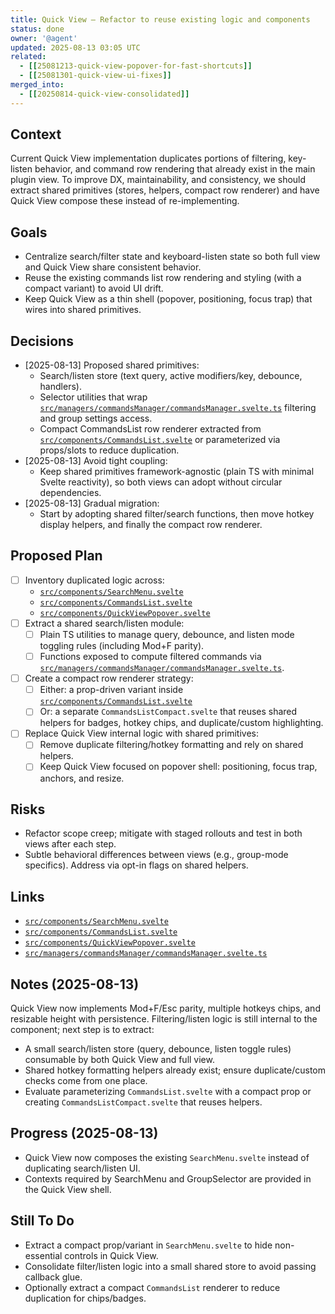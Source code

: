 ```yaml
---
title: Quick View — Refactor to reuse existing logic and components
status: done
owner: '@agent'
updated: 2025-08-13 03:05 UTC
related:
  - [[25081213-quick-view-popover-for-fast-shortcuts]]
  - [[25081301-quick-view-ui-fixes]]
merged_into:
  - [[20250814-quick-view-consolidated]]
---
```


## Context

Current Quick View implementation duplicates portions of filtering, key-listen behavior, and command row rendering that already exist in the main plugin view. To improve DX, maintainability, and consistency, we should extract shared primitives (stores, helpers, compact row renderer) and have Quick View compose these instead of re-implementing.

## Goals

- Centralize search/filter state and keyboard-listen state so both full view and Quick View share consistent behavior.
- Reuse the existing commands list row rendering and styling (with a compact variant) to avoid UI drift.
- Keep Quick View as a thin shell (popover, positioning, focus trap) that wires into shared primitives.

## Decisions

- [2025-08-13] Proposed shared primitives:
  - Search/listen store (text query, active modifiers/key, debounce, handlers).
  - Selector utilities that wrap [`src/managers/commandsManager/commandsManager.svelte.ts`](src/managers/commandsManager/commandsManager.svelte.ts) filtering and group settings access.
  - Compact CommandsList row renderer extracted from [`src/components/CommandsList.svelte`](src/components/CommandsList.svelte) or parameterized via props/slots to reduce duplication.
- [2025-08-13] Avoid tight coupling:
  - Keep shared primitives framework-agnostic (plain TS with minimal Svelte reactivity), so both views can adopt without circular dependencies.
- [2025-08-13] Gradual migration:
  - Start by adopting shared filter/search functions, then move hotkey display helpers, and finally the compact row renderer.

## Proposed Plan

- [ ] Inventory duplicated logic across:
  - [`src/components/SearchMenu.svelte`](src/components/SearchMenu.svelte)
  - [`src/components/CommandsList.svelte`](src/components/CommandsList.svelte)
  - [`src/components/QuickViewPopover.svelte`](src/components/QuickViewPopover.svelte)
- [ ] Extract a shared search/listen module:
  - [ ] Plain TS utilities to manage query, debounce, and listen mode toggling rules (including Mod+F parity).
  - [ ] Functions exposed to compute filtered commands via [`src/managers/commandsManager/commandsManager.svelte.ts`](src/managers/commandsManager/commandsManager.svelte.ts).
- [ ] Create a compact row renderer strategy:
  - [ ] Either: a prop-driven variant inside [`src/components/CommandsList.svelte`](src/components/CommandsList.svelte)
  - [ ] Or: a separate `CommandsListCompact.svelte` that reuses shared helpers for badges, hotkey chips, and duplicate/custom highlighting.
- [ ] Replace Quick View internal logic with shared primitives:
  - [ ] Remove duplicate filtering/hotkey formatting and rely on shared helpers.
  - [ ] Keep Quick View focused on popover shell: positioning, focus trap, anchors, and resize.

## Risks

- Refactor scope creep; mitigate with staged rollouts and test in both views after each step.
- Subtle behavioral differences between views (e.g., group-mode specifics). Address via opt-in flags on shared helpers.

## Links

- [`src/components/SearchMenu.svelte`](src/components/SearchMenu.svelte)
- [`src/components/CommandsList.svelte`](src/components/CommandsList.svelte)
- [`src/components/QuickViewPopover.svelte`](src/components/QuickViewPopover.svelte)
- [`src/managers/commandsManager/commandsManager.svelte.ts`](src/managers/commandsManager/commandsManager.svelte.ts)

## Notes (2025-08-13)

Quick View now implements Mod+F/Esc parity, multiple hotkeys chips, and resizable height with persistence. Filtering/listen logic is still internal to the component; next step is to extract:

- A small search/listen store (query, debounce, listen toggle rules) consumable by both Quick View and full view.
- Shared hotkey formatting helpers already exist; ensure duplicate/custom checks come from one place.
- Evaluate parameterizing `CommandsList.svelte` with a compact prop or creating `CommandsListCompact.svelte` that reuses helpers.

## Progress (2025-08-13)

- Quick View now composes the existing `SearchMenu.svelte` instead of duplicating search/listen UI.
- Contexts required by SearchMenu and GroupSelector are provided in the Quick View shell.

## Still To Do

- Extract a compact prop/variant in `SearchMenu.svelte` to hide non-essential controls in Quick View.
- Consolidate filter/listen logic into a small shared store to avoid passing callback glue.
- Optionally extract a compact `CommandsList` renderer to reduce duplication for chips/badges.
